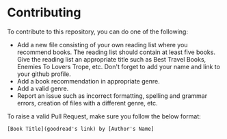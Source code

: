 # Contributing

To contribute to this repository, you can do one of the following:
  - Add a new file consisting of your own reading list where you recommend books. The reading list should contain at least five books. Give the reading list an appropriate title such as Best Travel Books, Enemies To Lovers Trope, etc. Don't forget to add your name and link to your github profile. 
  - Add a book recommendation in appropriate genre. 
  - Add a valid genre. 
  - Report an issue such as incorrect formatting, spelling and grammar errors, creation of files with a different genre, etc. 
  
To raise a valid Pull Request, make sure you follow the below format:

    [Book Title](goodread's link) by [Author's Name]
    
